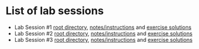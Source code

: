 # List of lab sessions

* Lab Session #1 [root directory](https://github.com/cdparra/introsde2013/tree/master/lab1), [notes/instructions](https://github.com/cdparra/introsde2013/blob/master/lab1/README.md) and [exercise solutions](https://github.com/cdparra/introsde2013/tree/master/lab1/solutions)
* Lab Session #2 [root directory](https://github.com/cdparra/introsde2013/tree/master/lab2), [notes/instructions](https://github.com/cdparra/introsde2013/blob/lmaster/lab2/README.md) and [exercise solutions](https://github.com/cdparra/introsde2013/tree/master/lab2/solutions)
* Lab Session #3 [root directory](https://github.com/cdparra/introsde2013/tree/master/lab3), [notes/instructions](https://github.com/cdparra/introsde2013/blob/lmaster/lab3/README.md) and [exercise solutions](https://github.com/cdparra/introsde2013/tree/master/lab3/solutions)
